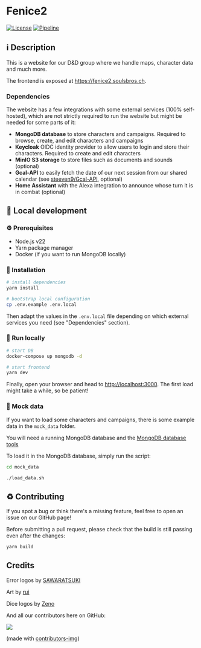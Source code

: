 # Fenice2

[![License](https://img.shields.io/github/license/steeven9/fenice2)](/LICENSE)
[![Pipeline](https://github.com/steeven9/fenice2/actions/workflows/docker-image.yml/badge.svg)](https://github.com/steeven9/fenice2/actions/workflows/docker-image.yml)

## ℹ️ Description

This is a website for our D&D group where we handle maps, character data and much more.

The frontend is exposed at <https://fenice2.soulsbros.ch>.

### Dependencies

The website has a few integrations with some external services (100% self-hosted),
which are not strictly required to run the website but might be needed for some parts of it:

- **MongoDB database** to store characters and campaigns.
Required to browse, create, and edit characters and campaigns
- **Keycloak** OIDC identity provider to allow users to login and store their characters.
Required to create and edit characters
- **MinIO S3 storage** to store files such as documents and sounds (optional)
- **Gcal-API** to easily fetch the date of our next session from our shared calendar
(see [steeven9/Gcal-API](https://github.com/Steeven9/Gcal-API), optional)
- **Home Assistant** with the Alexa integration to announce whose turn it is in combat (optional)

## 🏡 Local development

### ⚙️ Prerequisites

- Node.js v22
- Yarn package manager
- Docker (if you want to run MongoDB locally)

### 🔧 Installation

```bash
# install dependencies
yarn install

# bootstrap local configuration
cp .env.example .env.local
```

Then adapt the values in the `.env.local` file depending
on which external services you need (see "Dependencies" section).

### 🚀 Run locally

```bash
# start DB
docker-compose up mongodb -d

# start frontend
yarn dev
```

Finally, open your browser and head to <http://localhost:3000>.
The first load might take a while, so be patient!

### 📄 Mock data

If you want to load some characters and campaigns, there is some example data in the
`mock_data` folder.

You will need a running MongoDB database and the
[MongoDB database tools](https://www.mongodb.com/docs/database-tools/installation/installation)

To load it in the MongoDB database, simply run the script:

```bash
cd mock_data

./load_data.sh
```

## ♻️ Contributing

If you spot a bug or think there's a missing feature, feel free to open an issue on our GitHub page!

Before submitting a pull request, please check that the build is still passing even after the changes:

```bash
yarn build
```

## Credits

Error logos by [SAWARATSUKI](https://github.com/SAWARATSUKI/KawaiiLogos)

Art by [rui](https://twitter.com/namelessakikaze)

Dice logos by [Zeno](https://twitter.com/LazzariZeno)

And all our contributors here on GitHub:

<a href="https://github.com/Steeven9/Fenice2/graphs/contributors">
  <img src="https://contrib.rocks/image?repo=Steeven9/Fenice2" />
</a>

(made with [contributors-img](https://contrib.rocks))
